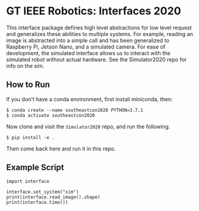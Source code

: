 # GT IEEE Robotics: Interfaces 2020
This interface package defines high level abstractions for low level request and generalizes these abilities to multiple systems. For example, reading an image is abstracted into a simple call and has been generalized to Raspberry Pi, Jetson Nano, and a simulated camera. For ease of development, the simulated interface allows us to interact with the simulated robot without actual hardware. See the Simulator2020 repo for info on the sim.

## How to Run

If you don't have a conda environment, first install miniconda, then:
```
$ conda create --name southeastcon2020 PYTHON=3.7.1
$ conda activate southeastcon2020
```
Now clone and visit the `Simulator2020` repo, and run the following.
```
$ pip install -e .
```
Then come back here and run it in this repo.

## Example Script

```
import interface

interface.set_system("sim")
print(interface.read_image().shape)
print(interface.time())
```
